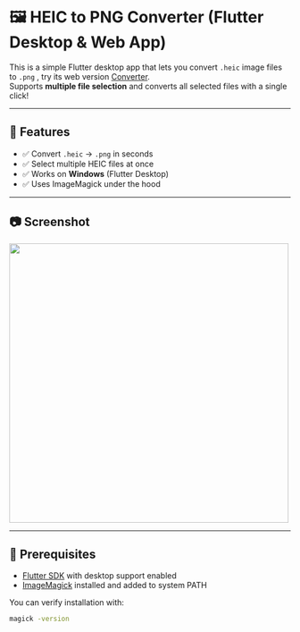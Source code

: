# 🖼️ HEIC to PNG Converter (Flutter Desktop & Web App)

This is a simple Flutter desktop app that lets you convert `.heic` image files to `.png` , try its web version [Converter](https://heictopng.netlify.app/).  
Supports **multiple file selection** and converts all selected files with a single click!

---

## 🚀 Features

- ✅ Convert `.heic` → `.png` in seconds
- ✅ Select multiple HEIC files at once
- ✅ Works on **Windows** (Flutter Desktop)
- ✅ Uses ImageMagick under the hood

---

## 📷 Screenshot

<img src="assets/screenshot.png" width="500" />

---

## 🧱 Prerequisites

- [Flutter SDK](https://docs.flutter.dev/get-started/install) with desktop support enabled
- [ImageMagick](https://imagemagick.org/script/download.php) installed and added to system PATH

You can verify installation with:

```bash
magick -version
